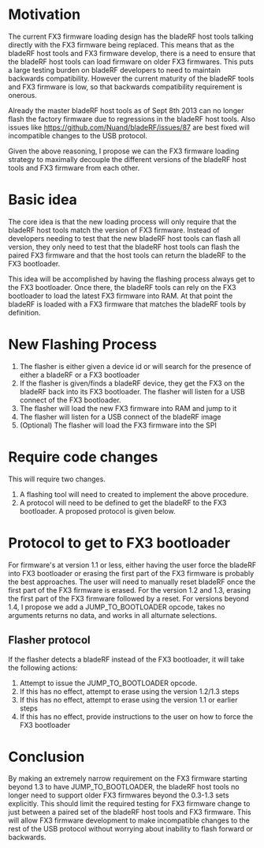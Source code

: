 # Motivation

The current FX3 firmware loading design has the bladeRF host tools talking directly with the FX3 firmware being replaced.  This means that as the bladeRF host tools and FX3 firmware develop, there is a need to ensure that the bladeRF host tools can load firmware on older FX3 firmwares.  This puts a large testing burden on bladeRF developers to need to maintain backwards compatibility.  However the current maturity of the bladeRF tools and FX3 firmware is low, so that backwards compatibility requirement is onerous.

Already the master bladeRF host tools as of Sept 8th 2013 can no longer flash the factory firmware due to regressions in the bladeRF host tools.  Also issues like https://github.com/Nuand/bladeRF/issues/87 are best fixed will incompatible changes to the USB protocol.

Given the above reasoning, I propose we can the FX3 firmware loading strategy to maximally decouple the different versions of the bladeRF host tools and FX3 firmware from each other.

# Basic idea

The core idea is that the new loading process will only require that the bladeRF host tools match the version of FX3 firmware.  Instead of developers needing to test that the new bladeRF host tools can flash all version, they only need to test that the bladeRF host tools can flash the paired FX3 firmware and that the host tools can return the bladeRF to the FX3 bootloader.

This idea will be accomplished by having the flashing process always get to the FX3 bootloader.  Once there, the bladeRF tools can rely on the FX3 bootloader to load the latest FX3 firmware into RAM.  At that point the bladeRF is loaded with a FX3 firmware that matches the bladeRF tools by definition.

# New Flashing Process

1. The flasher is either given a device id or will search for the presence of either a bladeRF or a FX3 bootloader
1. If the flasher is given/finds a bladeRF device, they get the FX3 on the bladeRF back into its FX3 bootloader.  The flasher will listen for a USB connect of the FX3 bootloader.
1. The flasher will load the new FX3 firmware into RAM and jump to it
1. The flasher will listen for a USB connect of the bladeRF image
1. (Optional) The flasher will load the FX3 firmware into the SPI

# Require code changes

This will require two changes. 

1. A flashing tool will need to created to implement the above procedure.
1. A protocol will need to be defined to get the bladeRF to the FX3 bootloader.  A proposed protocol is given below.

# Protocol to get to FX3 bootloader

For firmware's at version 1.1 or less, either having the user force the bladeRF into FX3 bootloader or erasing the first part of the FX3 firmware is probably the best approaches.  The user will need to manually reset bladeRF once the first part of the FX3 firmware is erased.
For the version 1.2 and 1.3, erasing the first part of the FX3 firmware followed by a reset.
For versions beyond 1.4, I propose we add a JUMP_TO_BOOTLOADER opcode, takes no arguments returns no data, and works in all alturnate selections.

## Flasher protocol

If the flasher detects a bladeRF instead of the FX3 bootloader, it will take the following actions:

1. Attempt to issue the JUMP_TO_BOOTLOADER opcode.  
1. If this has no effect, attempt to erase using the version 1.2/1.3 steps
1. If this has no effect, attempt to erase using the version 1.1 or earlier steps
1. If this has no effect, provide instructions to the user on how to force the FX3 bootloader

# Conclusion

By making an extremely narrow requirement on the FX3 firmware starting beyond 1.3 to have JUMP_TO_BOOTLOADER, the bladeRF host tools no longer need to support older FX3 firmwares beyond the 0.3-1.3 sets explicitly.  This should limit the required testing for FX3 firmware change to just between a paired set of the bladeRF host tools and FX3 firmware.  This will allow FX3 firmware development to make incompatible changes to the rest of the USB protocol without worrying about inability to flash forward or backwards.